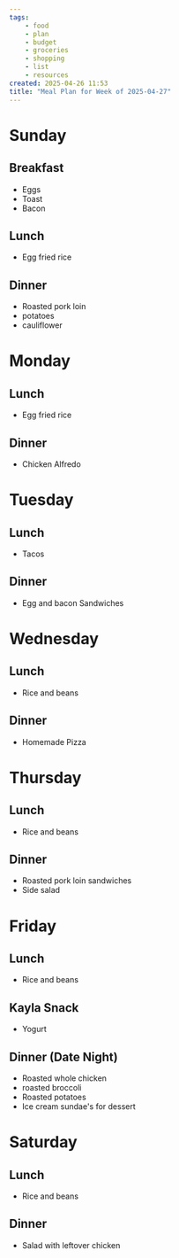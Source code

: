 ```yaml
---
tags:
    - food
    - plan
    - budget
    - groceries
    - shopping
    - list
    - resources
created: 2025-04-26 11:53
title: "Meal Plan for Week of 2025-04-27"
---
```


# Sunday

## Breakfast

-   Eggs
-   Toast
-   Bacon

## Lunch

-   Egg fried rice

## Dinner

-   Roasted pork loin
-   potatoes
-   cauliflower

# Monday

## Lunch

-   Egg fried rice

## Dinner

-   Chicken Alfredo

# Tuesday

## Lunch

-   Tacos

## Dinner

-   Egg and bacon Sandwiches

# Wednesday

## Lunch

-   Rice and beans

## Dinner

-   Homemade Pizza

# Thursday

## Lunch

-   Rice and beans

## Dinner

-   Roasted pork loin sandwiches
-   Side salad

# Friday

## Lunch

-   Rice and beans

## Kayla Snack

-   Yogurt

## Dinner (Date Night)

-   Roasted whole chicken
-   roasted broccoli
-   Roasted potatoes
-   Ice cream sundae's for dessert

# Saturday

## Lunch

-   Rice and beans

## Dinner

-   Salad with leftover chicken
